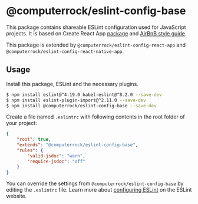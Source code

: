 # @computerrock/eslint-config-base

This package contains shareable ESLint configuration used for JavaScript projects. It is based on Create React App 
[package](https://github.com/facebook/create-react-app) and [AirBnB style guide](https://github.com/airbnb/javascript).

This package is extended by `@computerrock/eslint-config-react-app` and `@computerrock/eslint-config-react-native-app`.

## Usage

Install this package, ESLint and the necessary plugins.

```sh
$ npm install eslint@^4.19.0 babel-eslint@^8.2.0 --save-dev
$ npm install eslint-plugin-import@^2.11.0 --save-dev
$ npm install @computerrock/eslint-config-base --save-dev
```

Create a file named `.eslintrc` with following contents in the root folder of your project:

```json
{
    "root": true,
    "extends": "@computerrock/eslint-config-base",
    "rules": {
        "valid-jsdoc": "warn",
        "require-jsdoc": "off"
    }
}
```

You can override the settings from `@computerrock/eslint-config-base` by editing the `.eslintrc` file. Learn more 
about [configuring ESLint](http://eslint.org/docs/user-guide/configuring) on the ESLint website.
